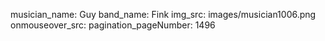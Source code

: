musician_name: Guy
band_name: Fink
img_src: images/musician1006.png
onmouseover_src: 
pagination_pageNumber: 1496